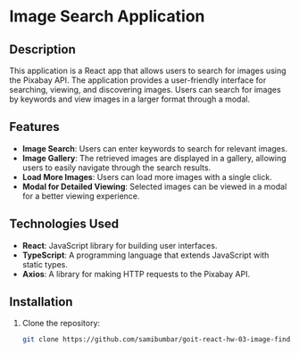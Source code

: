 
# Image Search Application

## Description

This application is a React app that allows users to search for images using the Pixabay API. The application provides a user-friendly interface for searching, viewing, and discovering images. Users can search for images by keywords and view images in a larger format through a modal.

## Features

- **Image Search**: Users can enter keywords to search for relevant images.
- **Image Gallery**: The retrieved images are displayed in a gallery, allowing users to easily navigate through the search results.
- **Load More Images**: Users can load more images with a single click.
- **Modal for Detailed Viewing**: Selected images can be viewed in a modal for a better viewing experience.

## Technologies Used

- **React**: JavaScript library for building user interfaces.
- **TypeScript**: A programming language that extends JavaScript with static types.
- **Axios**: A library for making HTTP requests to the Pixabay API.

## Installation

1. Clone the repository:
   ```bash
   git clone https://github.com/samibumbar/goit-react-hw-03-image-finder.git
